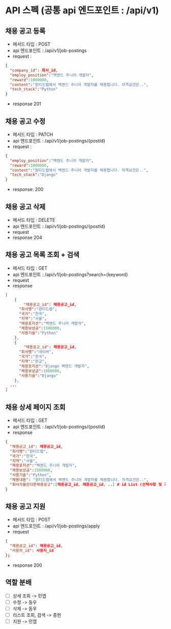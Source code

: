 # API 스펙 (공통 api 엔드포인트 : /api/v1)
## 채용 공고 등록
* 메서드 타입 : POST
* api 엔드포인트 : /api/v1/job-postings
* request : 
```json
{
  "company_id": 회사_id,
  "employ_position":"백엔드 주니어 개발자",
  "reward":1000000,
  "content":"원티드랩에서 백엔드 주니어 개발자를 채용합니다. 자격요건은..",
  "tech_stack":"Python"
}
```

* response 201

## 채용 공고 수정
* 메서드 타입 : PATCH
* api 엔드포인트 : /api/v1/job-postings/{postId}
* request :
```json
{
  "employ_position":"백엔드 주니어 개발자",
  "reward":1000000,
  "content":"원티드랩에서 백엔드 주니어 개발자를 채용합니다. 자격요건은..",
  "tech_stack":"Django"
}
```
* response: 200

## 채용 공고 삭제
* 메서드 타입 : DELETE
* api 엔드포인트 : /api/v1/job-postings/{postId}
* request
* response 204

## 채용 공고 목록 조회 + 검색
* 메서드 타입 : GET
* api 엔드포인트 : /api/v1/job-postings?search={keyword}
* request
* response
```json
[
	{
		"채용공고_id": 채용공고_id,
	  "회사명":"원티드랩",
	  "국가":"한국",
	  "지역":"서울",
	  "채용포지션":"백엔드 주니어 개발자",
	  "채용보상금":1500000,
	  "사용기술":"Python"
	},
	{
		"채용공고_id": 채용공고_id,
	  "회사명":"네이버",
	  "국가":"한국",
	  "지역":"판교",
	  "채용포지션":"Django 백엔드 개발자",
	  "채용보상금":1000000,
	  "사용기술":"Django"
	},
  ...
]
```

## 채용 상세 페이지 조회
* 메서드 타입 : GET
* api 엔드포인트 : /api/v1/job-postings/{postId}
* response
```json
{
  "채용공고_id": 채용공고_id,
  "회사명":"원티드랩",
  "국가":"한국",
  "지역":"서울",
  "채용포지션":"백엔드 주니어 개발자",
  "채용보상금":1500000,
  "사용기술":"Python",
  "채용내용": "원티드랩에서 백엔드 주니어 개발자를 채용합니다. 자격요건은..",
  "회사가올린다른채용공고":[채용공고_id, 채용공고_id, ..] # id List (선택사항 및 가산점요소).
}
```

## 채용 공고 지원
* 메서드 타입 : POST
* api 엔드포인트 : /api/v1/job-postings/apply
* request
```json
{
  "채용공고_id": 채용공고_id,
  "사용자_id": 사용자_id
};
```
* response 200

## 역할 분배
- [ ] 상세 조회 -> 민엽
- [ ] 수정 -> 동우
- [ ] 삭제 -> 동우
- [ ] 리스트 조회, 검색 -> 종현
- [ ] 지원 -> 민엽